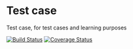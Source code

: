 Test case
========

Test case, for test cases and learning purposes

[![Build Status](https://travis-ci.org/jojo1981/testcase.png?branch=master)](https://travis-ci.org/jojo1981/testcase)
[![Coverage Status](https://coveralls.io/repos/jojo1981/testcase/badge.png?branch=master)](https://coveralls.io/r/jojo1981/testcase?branch=master)
